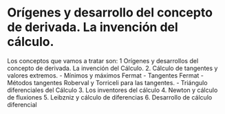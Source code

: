 # Orígenes y desarrollo del concepto de derivada. La invención del cálculo.  

Los conceptos que vamos a tratar son: 
1 Orígenes y desarrollos del concepto de derivada. La invención del Cálculo. 
2. Cálculo de tangentes y valores extremos. 
    -  Mínimos y máximos Fermat
    - Tangentes Fermat
    -  Métodos tangentes Roberval y Torriceli para las tangentes. 
    -  Triángulo diferenciales del Cálculo 
3. Los inventores del cálculo
4. Newton y cálculo de fluxiones
5. Leibzniz y cálculo de diferencias
6. Desarrollo de cálculo diferencial